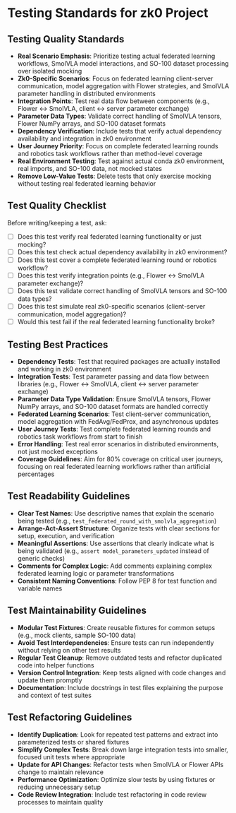 # Testing Standards for zk0 Project

## Testing Quality Standards
- **Real Scenario Emphasis**: Prioritize testing actual federated learning workflows, SmolVLA model interactions, and SO-100 dataset processing over isolated mocking
- **Zk0-Specific Scenarios**: Focus on federated learning client-server communication, model aggregation with Flower strategies, and SmolVLA parameter handling in distributed environments
- **Integration Points**: Test real data flow between components (e.g., Flower ↔ SmolVLA, client ↔ server parameter exchange)
- **Parameter Data Types**: Validate correct handling of SmolVLA tensors, Flower NumPy arrays, and SO-100 dataset formats
- **Dependency Verification**: Include tests that verify actual dependency availability and integration in zk0 environment
- **User Journey Priority**: Focus on complete federated learning rounds and robotics task workflows rather than method-level coverage
- **Real Environment Testing**: Test against actual conda zk0 environment, real imports, and SO-100 data, not mocked states
- **Remove Low-Value Tests**: Delete tests that only exercise mocking without testing real federated learning behavior

## Test Quality Checklist
Before writing/keeping a test, ask:
- [ ] Does this test verify real federated learning functionality or just mocking?
- [ ] Does this test check actual dependency availability in zk0 environment?
- [ ] Does this test cover a complete federated learning round or robotics workflow?
- [ ] Does this test verify integration points (e.g., Flower ↔ SmolVLA parameter exchange)?
- [ ] Does this test validate correct handling of SmolVLA tensors and SO-100 data types?
- [ ] Does this test simulate real zk0-specific scenarios (client-server communication, model aggregation)?
- [ ] Would this test fail if the real federated learning functionality broke?

## Testing Best Practices
- **Dependency Tests**: Test that required packages are actually installed and working in zk0 environment
- **Integration Tests**: Test parameter passing and data flow between libraries (e.g., Flower ↔ SmolVLA, client ↔ server parameter exchange)
- **Parameter Data Type Validation**: Ensure SmolVLA tensors, Flower NumPy arrays, and SO-100 dataset formats are handled correctly
- **Federated Learning Scenarios**: Test client-server communication, model aggregation with FedAvg/FedProx, and asynchronous updates
- **User Journey Tests**: Test complete federated learning rounds and robotics task workflows from start to finish
- **Error Handling**: Test real error scenarios in distributed environments, not just mocked exceptions
- **Coverage Guidelines**: Aim for 80% coverage on critical user journeys, focusing on real federated learning workflows rather than artificial percentages

## Test Readability Guidelines
- **Clear Test Names**: Use descriptive names that explain the scenario being tested (e.g., `test_federated_round_with_smolvla_aggregation`)
- **Arrange-Act-Assert Structure**: Organize tests with clear sections for setup, execution, and verification
- **Meaningful Assertions**: Use assertions that clearly indicate what is being validated (e.g., `assert model_parameters_updated` instead of generic checks)
- **Comments for Complex Logic**: Add comments explaining complex federated learning logic or parameter transformations
- **Consistent Naming Conventions**: Follow PEP 8 for test function and variable names

## Test Maintainability Guidelines
- **Modular Test Fixtures**: Create reusable fixtures for common setups (e.g., mock clients, sample SO-100 data)
- **Avoid Test Interdependencies**: Ensure tests can run independently without relying on other test results
- **Regular Test Cleanup**: Remove outdated tests and refactor duplicated code into helper functions
- **Version Control Integration**: Keep tests aligned with code changes and update them promptly
- **Documentation**: Include docstrings in test files explaining the purpose and context of test suites

## Test Refactoring Guidelines
- **Identify Duplication**: Look for repeated test patterns and extract into parameterized tests or shared fixtures
- **Simplify Complex Tests**: Break down large integration tests into smaller, focused unit tests where appropriate
- **Update for API Changes**: Refactor tests when SmolVLA or Flower APIs change to maintain relevance
- **Performance Optimization**: Optimize slow tests by using fixtures or reducing unnecessary setup
- **Code Review Integration**: Include test refactoring in code review processes to maintain quality